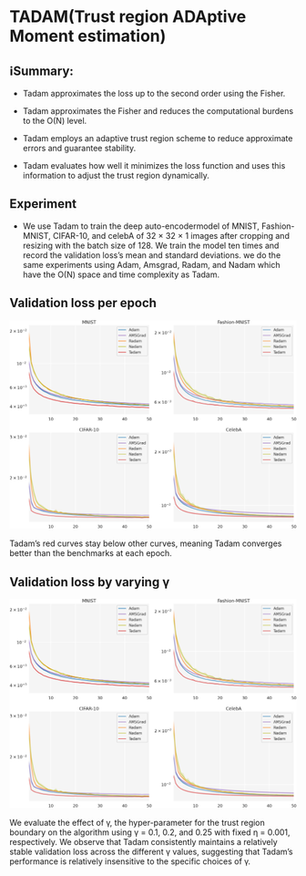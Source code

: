 # TADAM(Trust region ADAptive Moment estimation)


## ℹ️Summary:

- Tadam approximates the loss up to the second order using the Fisher.

- Tadam approximates the Fisher and reduces the computational burdens to the O(N) level.

- Tadam employs an adaptive trust region scheme to reduce approximate errors and guarantee stability. 

- Tadam evaluates how well it minimizes the loss function and uses this information to adjust the trust region dynamically.

## Experiment

- We use Tadam to train the deep auto-encodermodel of MNIST, Fashion-MNIST, CIFAR-10, and celebA of 32 × 32 × 1 images after cropping and resizing with the batch size of 128. We train the model ten times and record the validation loss’s mean and standard deviations. we do the same experiments using Adam, Amsgrad, Radam, and Nadam which have the O(N) space and time complexity as Tadam.

## Validation loss per epoch

![L2 loss per epoch](/images/loss_mse_step.png)

Tadam’s red curves stay below other curves, meaning Tadam converges better than
the benchmarks at each epoch.

## Validation loss by varying γ 

![L2 loss per epoch](/images/loss_mse_step.png)

We evaluate the effect of γ, the hyper-parameter for the
trust region boundary on the algorithm using γ = 0.1, 0.2, and 0.25 with fixed η = 0.001,
respectively. We observe that Tadam consistently maintains a relatively stable validation loss
across the different γ values, suggesting that Tadam’s performance is relatively insensitive to
the specific choices of γ.
